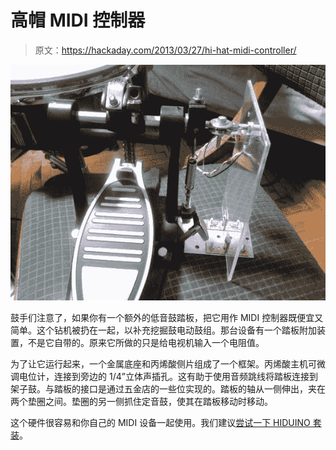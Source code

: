 # 高帽 MIDI 控制器

> 原文：<https://hackaday.com/2013/03/27/hi-hat-midi-controller/>

![midi-hi-hat-controller](img/354c4399de1c519399198ca8efcb795c.png)

鼓手们注意了，如果你有一个额外的低音鼓踏板，把它用作 MIDI 控制器既便宜又简单。这个钻机被扔在一起，以补充挖掘鼓电动鼓组。那台设备有一个踏板附加装置，不是它自带的。原来它所做的只是给电视机输入一个电阻值。

为了让它运行起来，一个金属底座和丙烯酸侧片组成了一个框架。丙烯酸主机可微调电位计，连接到旁边的 1/4”立体声插孔。这有助于使用音频跳线将踏板连接到架子鼓。与踏板的接口是通过五金店的一些位实现的。踏板的轴从一侧伸出，夹在两个垫圈之间。垫圈的另一侧抓住定音鼓，使其在踏板移动时移动。

这个硬件很容易和你自己的 MIDI 设备一起使用。我们建议[尝试一下 HIDUINO 套装](http://hackaday.com/2011/03/28/hiduino-the-only-limit-is-yourself/)。